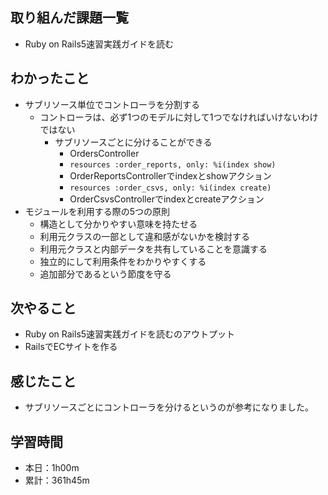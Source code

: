 ## 取り組んだ課題一覧
- Ruby on Rails5速習実践ガイドを読む
## わかったこと
- サブリソース単位でコントローラを分割する
  - コントローラは、必ず1つのモデルに対して1つでなければいけないわけではない
    - サブリソースごとに分けることができる
        - OrdersController
        - `resources :order_reports, only: %i(index show)`
        - OrderReportsControllerでindexとshowアクション
        - `resources :order_csvs, only: %i(index create)`
        - OrderCsvsControllerでindexとcreateアクション
- モジュールを利用する際の5つの原則
    - 構造として分かりやすい意味を持たせる
    - 利用元クラスの一部として違和感がないかを検討する
    - 利用元クラスと内部データを共有していることを意識する
    - 独立的にして利用条件をわかりやすくする
    - 追加部分であるという節度を守る
## 次やること
- Ruby on Rails5速習実践ガイドを読むのアウトプット
- RailsでECサイトを作る
## 感じたこと
- サブリソースごとにコントローラを分けるというのが参考になりました。
## 学習時間
- 本日：1h00m
- 累計：361h45m
